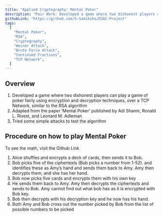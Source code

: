 ```yaml
---
title: "Applied Cryptography: Mental Poker"
description: "Pair Work: Developed a game where two dishonest players can play a game of poker fairly using encryption and decryption techniques similar to the RSA algorithm, Adapted from the paper ‘Mental Poker’ published by Adi Shamir, Ronald L. Rivest, and Leonard M. Adleman"
githubLink: "https://github.com/S-Samiksha/DSAI-Project"
tags:
  [
    "Mental Poker",
    "RSA",
    "Cryptography",
    "Weiner Attack",
    "Brute Force Attack",
    "Continued Fractions",
    "TCP Network",
  ]
---
```


## Overview

1. Developed a game where two dishonest players can play a game of poker fairly using encryption and decryption techniques, over a TCP Network, similar to the RSA algorithm
2. Adapted from the paper ‘Mental Poker’ published by Adi Shamir, Ronald L. Rivest, and Leonard M. Adleman
3. Tried some simple attacks to test the algorithm

## Procedure on how to play Mental Poker

To see the math, visit the Github Link

1. Alice shuffles and encrypts a deck of cards, then sends it to Bob.
2. Bob picks five of the ciphertexts (Bob picks a number from 1-52). and identifies these as Amy’s hand and sends them back to Amy. Amy then decrypts them, and she has her hand.
3. Bob now picks five cards and encrypts them with his own key
4. He sends them back to Amy. Amy then decrypts the ciphertexts and sends to Bob. Amy cannot find out what bob has as it is encrypted with Bob key.
5. Bob then decrypts with his decryption key and he now has his hand.
6. Both Amy and Bob cross out the number picked by Bob from the list of possible numbers to be picked
